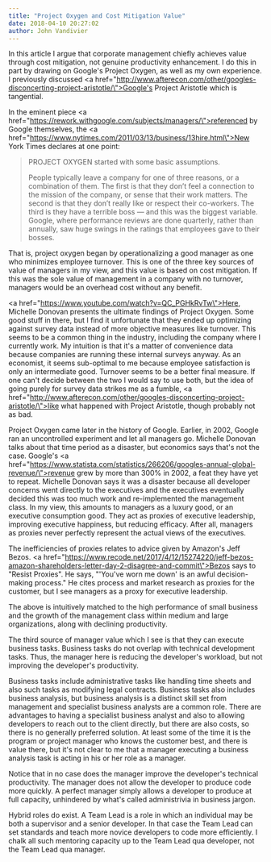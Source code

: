 ```yaml
---
title: "Project Oxygen and Cost Mitigation Value"
date: 2018-04-10 20:27:02
author: John Vandivier
---
```




In this article I argue that corporate management chiefly achieves value through cost mitigation, not genuine productivity enhancement. I do this in part by drawing on Google's Project Oxygen, as well as my own experience. I previously discussed <a href=\"http://www.afterecon.com/other/googles-disconcerting-project-aristotle/\">Google's Project Aristotle</a> which is tangential.

In the eminent piece <a href=\"https://rework.withgoogle.com/subjects/managers/\">referenced by Google</a> themselves, the <a href=\"https://www.nytimes.com/2011/03/13/business/13hire.html\">New York Times</a> declares at one point:
<blockquote>PROJECT OXYGEN started with some basic assumptions.

People typically leave a company for one of three reasons, or a combination of them. The first is that they don’t feel a connection to the mission of the company, or sense that their work matters. The second is that they don’t really like or respect their co-workers. The third is they have a terrible boss — and this was the biggest variable. Google, where performance reviews are done quarterly, rather than annually, saw huge swings in the ratings that employees gave to their bosses.</blockquote>
That is, project oxygen began by operationalizing a good manager as one who minimizes employee turnover. This is one of the three key sources of value of managers in my view, and this value is based on cost mitigation. If this was the sole value of management in a company with no turnover, managers would be an overhead cost without any benefit.

<a href=\"https://www.youtube.com/watch?v=QC_PGHkRvTw\">Here</a>, Michelle Donovan presents the ultimate findings of Project Oxygen. Some good stuff in there, but I find it unfortunate that they ended up optimizing against survey data instead of more objective measures like turnover. This seems to be a common thing in the industry, including the company where I currently work. My intuition is that it's a matter of convenience data because companies are running these internal surveys anyway. As an economist, it seems sub-optimal to me because employee satisfaction is only an intermediate good. Turnover seems to be a better final measure. If one can't decide between the two I would say to use both, but the idea of going purely for survey data strikes me as a fumble, <a href=\"http://www.afterecon.com/other/googles-disconcerting-project-aristotle/\">like what happened with Project Aristotle</a>, though probably not as bad.

Project Oxygen came later in the history of Google. Earlier, in 2002, Google ran an uncontrolled experiment and let all managers go. Michelle Donovan talks about that time period as a disaster, but economics says that's not the case. Google's <a href=\"https://www.statista.com/statistics/266206/googles-annual-global-revenue/\">revenue grew by more than 300% in 2002</a>, a feat they have yet to repeat. Michelle Donovan says it was a disaster because all developer concerns went directly to the executives and the executives eventually decided this was too much work and re-implemented the management class. In my view, this amounts to managers as a luxury good, or an executive consumption good. They act as proxies of executive leadership, improving executive happiness, but reducing efficacy. After all, managers as proxies never perfectly represent the actual views of the executives.

The inefficiencies of proxies relates to advice given by Amazon's Jeff Bezos. <a href=\"https://www.recode.net/2017/4/12/15274220/jeff-bezos-amazon-shareholders-letter-day-2-disagree-and-commit\">Bezos says to \"Resist Proxies\"</a>. He says, \"'You've worn me down' is an awful decision-making process.\" He cites process and market research as proxies for the customer, but I see managers as a proxy for executive leadership.

The above is intuitively matched to the high performance of small business and the growth of the management class within medium and large organizations, along with declining productivity.

The third source of manager value which I see is that they can execute business tasks. Business tasks do not overlap with technical development tasks. Thus, the manager here is reducing the developer's workload, but not improving the developer's productivity.

Business tasks include administrative tasks like handling time sheets and also such tasks as modifying legal contracts. Business tasks also includes business analysis, but business analysis is a distinct skill set from management and specialist business analysts are a common role. There are advantages to having a specialist business analyst and also to allowing developers to reach out to the client directly, but there are also costs, so there is no generally preferred solution. At least some of the time it is the program or project manager who knows the customer best, and there is value there, but it's not clear to me that a manager executing a business analysis task is acting in his or her role as a manager.

Notice that in no case does the manager improve the developer's technical productivity. The manager does not allow the developer to produce code more quickly. A perfect manager simply allows a developer to produce at full capacity, unhindered by what's called administrivia in business jargon.

Hybrid roles do exist. A Team Lead is a role in which an individual may be both a supervisor and a senior developer. In that case the Team Lead can set standards and teach more novice developers to code more efficiently. I chalk all such mentoring capacity up to the Team Lead qua developer, not the Team Lead qua manager.